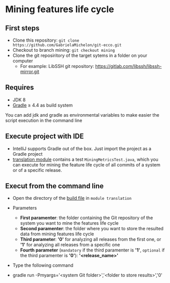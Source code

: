 # Mining features life cycle

## First steps

* Clone this repository: `git clone https://github.com/GabrielaMichelon/git-ecco.git`
* Checkout to branch mining: `git checkout mining`
* Clone the git reposiritory of the target sytems in a folder on your computer
  - For example: LibSSH git repository: https://gitlab.com/libssh/libssh-mirror.git

## Requires

* JDK 8
* [Gradle](http://gradle.org/ "Gradle") &#8805; 4.4 as build system

You can add jdk and gradle as environmental variables to make easier the script execution in the command line

## Execute project with IDE

* IntelliJ supports Gradle out of the box. Just import the project as a Gradle project
* [translation module](https://github.com/GabrielaMichelon/git-ecco/blob/mining/translation) contains a test ``MiningMetricsTest.java``, which you can execute for mining the feature life cycle of all commits of a system or of a specific release.

## Execut from the command line

* Open the directory of the [build file](https://github.com/GabrielaMichelon/git-ecco/blob/mining/translation) in `module translation`
* Parameters
  - **First paramenter**: the folder containing the Git repository of the system you want to mine the features life cycle
  - **Second paramenter**: the folder where you want to store the resulted data from mining features life cycle
  - **Third parameter**: **'0'** for analyzing all releases from the first one, or  **'1'** for analyzing all releases from a specific one
  - **Fourth parameter** (`mandatory` if the third paramenter is **'1'**, `optional` if the third paramenter is **'0'**): **'\<release_name>'**
  
* Type the following command
 - gradle run -Pmyargs='\<system Git folder>','\<folder to store results>','0'
